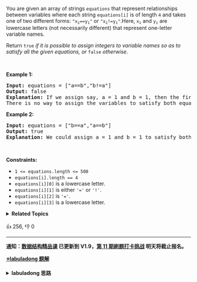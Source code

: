 <p>You are given an array of strings <code>equations</code> that represent relationships between variables where each string <code>equations[i]</code> is of length <code>4</code> and takes one of two different forms: <code>"x<sub>i</sub>==y<sub>i</sub>"</code> or <code>"x<sub>i</sub>!=y<sub>i</sub>"</code>.Here, <code>x<sub>i</sub></code> and <code>y<sub>i</sub></code> are lowercase letters (not necessarily different) that represent one-letter variable names.</p>

<p>Return <code>true</code><em> if it is possible to assign integers to variable names so as to satisfy all the given equations, or </em><code>false</code><em> otherwise</em>.</p>

<p>&nbsp;</p> 
<p><strong>Example 1:</strong></p>

<pre>
<strong>Input:</strong> equations = ["a==b","b!=a"]
<strong>Output:</strong> false
<strong>Explanation:</strong> If we assign say, a = 1 and b = 1, then the first equation is satisfied, but not the second.
There is no way to assign the variables to satisfy both equations.
</pre>

<p><strong>Example 2:</strong></p>

<pre>
<strong>Input:</strong> equations = ["b==a","a==b"]
<strong>Output:</strong> true
<strong>Explanation:</strong> We could assign a = 1 and b = 1 to satisfy both equations.
</pre>

<p>&nbsp;</p> 
<p><strong>Constraints:</strong></p>

<ul> 
 <li><code>1 &lt;= equations.length &lt;= 500</code></li> 
 <li><code>equations[i].length == 4</code></li> 
 <li><code>equations[i][0]</code> is a lowercase letter.</li> 
 <li><code>equations[i][1]</code> is either <code>'='</code> or <code>'!'</code>.</li> 
 <li><code>equations[i][2]</code> is <code>'='</code>.</li> 
 <li><code>equations[i][3]</code> is a lowercase letter.</li> 
</ul>

<details><summary><strong>Related Topics</strong></summary>并查集 | 图 | 数组 | 字符串</details><br>

<div>👍 256, 👎 0</div>

<div id="labuladong"><hr>

**通知：[数据结构精品课](https://aep.h5.xeknow.com/s/1XJHEO) 已更新到 V1.9，[第 11 期刷题打卡挑战](https://mp.weixin.qq.com/s/eUG2OOzY3k_ZTz-CFvtv5Q) 明天将截止报名。**



<p><strong><a href="https://labuladong.github.io/article?qno=990" target="_blank">⭐️labuladong 题解</a></strong></p>
<details><summary><strong>labuladong 思路</strong></summary>

## 基本思路

PS：这道题在[《算法小抄》](https://mp.weixin.qq.com/s/tUSovvogbR9StkPWb75fUw) 的第 396 页。

本题是前文 [Union Find 并查集算法](https://labuladong.github.io/article/fname.html?fname=UnionFind算法详解) 的应用。

解题核心思想是，**将 `equations` 中的算式根据 `==` 和 `!=` 分成两部分，先处理 `==` 算式，使得他们通过相等关系各自勾结成门派（连通分量）；然后处理 `!=` 算式，检查不等关系是否破坏了相等关系的连通性**。

**详细题解：[并查集（Union-Find）算法](https://labuladong.github.io/article/fname.html?fname=UnionFind算法详解)**

**标签：并查集算法**

## 解法代码

```java
class Solution {
    public boolean equationsPossible(String[] equations) {
        // 26 个英文字母
        UF uf = new UF(26);
        // 先让相等的字母形成连通分量
        for (String eq : equations) {
            if (eq.charAt(1) == '=') {
                char x = eq.charAt(0);
                char y = eq.charAt(3);
                uf.union(x - 'a', y - 'a');
            }
        }
        // 检查不等关系是否打破相等关系的连通性
        for (String eq : equations) {
            if (eq.charAt(1) == '!') {
                char x = eq.charAt(0);
                char y = eq.charAt(3);
                // 如果相等关系成立，就是逻辑冲突
                if (uf.connected(x - 'a', y - 'a'))
                    return false;
            }
        }
        return true;
    }
}

class UF {
    // 记录连通分量个数
    private int count;
    // 存储若干棵树
    private int[] parent;
    // 记录树的“重量”
    private int[] size;

    public UF(int n) {
        this.count = n;
        parent = new int[n];
        size = new int[n];
        for (int i = 0; i < n; i++) {
            parent[i] = i;
            size[i] = 1;
        }
    }

    /* 将 p 和 q 连通 */
    public void union(int p, int q) {
        int rootP = find(p);
        int rootQ = find(q);
        if (rootP == rootQ)
            return;

        // 小树接到大树下面，较平衡
        if (size[rootP] > size[rootQ]) {
            parent[rootQ] = rootP;
            size[rootP] += size[rootQ];
        } else {
            parent[rootP] = rootQ;
            size[rootQ] += size[rootP];
        }
        count--;
    }

    /* 判断 p 和 q 是否互相连通 */
    public boolean connected(int p, int q) {
        int rootP = find(p);
        int rootQ = find(q);
        // 处于同一棵树上的节点，相互连通
        return rootP == rootQ;
    }

    /* 返回节点 x 的根节点 */
    private int find(int x) {
        while (parent[x] != x) {
            // 进行路径压缩
            parent[x] = parent[parent[x]];
            x = parent[x];
        }
        return x;
    }

    public int count() {
        return count;
    }
}
```

**类似题目**：
  - [130. 被围绕的区域 🟠](/problems/surrounded-regions)
  - [323. 无向图中连通分量的数目 🟠](/problems/number-of-connected-components-in-an-undirected-graph)

</details>
</div>




